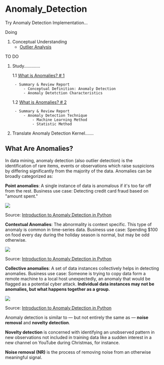 # Anomaly_Detection
Try Anomaly Detection Implementation...

Doing  
1. Conceptual Understanding
    - [Outlier Analysis](https://www.springer.com/gp/book/9781461463955)

TO DO
1. Study.............

    1.1 [What is Anomalies? # 1](https://www.notion.so/1-b978df92c1b34e768a3cb60d7bc2c7a4)
        
        - Summary & Review Report
            - Conceptual Definition: Anomaly Detection
            - Anomaly Detetction Characteristics
        
    1.2 [What is Anomalies? # 2](https://www.notion.so/2-d5b7ec15a01846ebab2e88bebd7638ae)
        
        - Summary & Review Report
            - Anomaly Detection Technique
                - Machine Learning Method
                - Statistic Method
2. Translate Anomaly Detection Kernel.......

## What Are Anomalies?

In data mining, anomaly detection (also outlier detection) is the identification of rare items, events or observations which raise suspicions by differing significantly from the majority of the data. Anomalies can be broadly categorized as:

<b>Point anomalies</b>: A single instance of data is anomalous if it's too far off from the rest. Business use case: Detecting credit card fraud based on "amount spent."

<img src="https://paper-attachments.dropbox.com/s_1185AEC62427E23657579AF288686866FF5B3F65A0E36E86D1A293C6B0CCF4B4_1553405161903_sqDCqTEGAmcjqerU4VmkGaw.png">

Source: [Introduction to Anomaly Detection in Python](https://blog.floydhub.com/introduction-to-anomaly-detection-in-python/)

<b>Contextual Anomalies</b>: The abnormality is context specific. This type of anomaly is common in time-series data. Business use case: Spending $100 on food every day during the holiday season is normal, but may be odd otherwise.

<img src="https://paper-attachments.dropbox.com/s_1185AEC62427E23657579AF288686866FF5B3F65A0E36E86D1A293C6B0CCF4B4_1554118214508_outliers4-2.png">

Source: [Introduction to Anomaly Detection in Python](https://blog.floydhub.com/introduction-to-anomaly-detection-in-python/)

<b>Collective anomalies</b>: A set of data instances collectively helps in detecting anomalies. Business use case: Someone is trying to copy data form a remote machine to a local host unexpectedly, an anomaly that would be flagged as a potential cyber attack. <b>Individual data instances may not be anomalies, but what happens together as a group.</b>

<img src="https://paper-attachments.dropbox.com/s_1185AEC62427E23657579AF288686866FF5B3F65A0E36E86D1A293C6B0CCF4B4_1553680157064_image.png">

Source: [Introduction to Anomaly Detection in Python](https://blog.floydhub.com/introduction-to-anomaly-detection-in-python/)

Anomaly detection is similar to — but not entirely the same as — <b>noise removal</b> and <b>novelty detection</b>.

<b>Novelty detection</b> is concerned with identifying an unobserved pattern in new observations not included in training data like a sudden interest in a new channel on YouTube during Christmas, for instance.

<b>Noise removal (NR)</b> is the process of removing noise from an otherwise meaningful signal.
